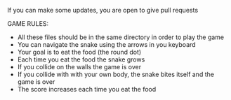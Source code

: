 If you can make some updates, you are open to give pull requests

GAME RULES:

* All these files should be in the same directory in order to play the game
* You can navigate the snake using the arrows in you keyboard
* Your goal is to eat the food (the round dot)
* Each time you eat the food the snake grows
* If you collide on the walls the game is over
* If you collide with with your own body, the snake bites itself and the game is over
* The score increases each time you eat the food
